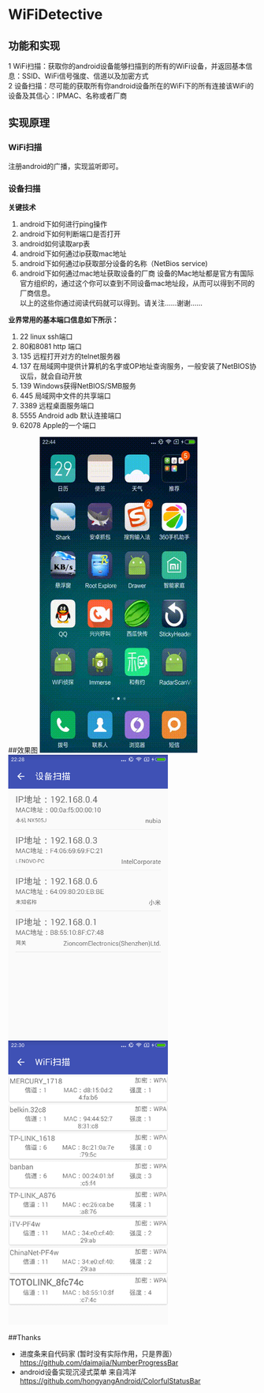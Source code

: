 # WiFiDetective

## 功能和实现
1 WiFi扫描：获取你的android设备能够扫描到的所有的WiFi设备，并返回基本信息：SSID、WiFi信号强度、信道以及加密方式  
2 设备扫描：尽可能的获取所有你android设备所在的WiFi下的所有连接该WiFi的设备及其信心：IPMAC、名称或者厂商

## 实现原理 
### WiFi扫描
注册android的广播，实现监听即可。
### 设备扫描
**关键技术**  
1. android下如何进行ping操作  
2. android下如何判断端口是否打开  
3. android如何读取arp表  
4. android下如何通过ip获取mac地址  
5. android下如何通过ip获取部分设备的名称（NetBios service)    
6. android下如何通过mac地址获取设备的厂商  设备的Mac地址都是官方有国际官方组织的，通过这个你可以查到不同设备mac地址段，从而可以得到不同的 厂商信息。       
以上的这些你通过阅读代码就可以得到。请关注……谢谢……     

**业界常用的基本端口信息如下所示：**  
1. 22 linux ssh端口  
2. 80和8081 http 端口  
3. 135 远程打开对方的telnet服务器  
4. 137 在局域网中提供计算机的名字或OP地址查询服务，一般安装了NetBIOS协议后，就会自动开放  
5. 139 Windows获得NetBIOS/SMB服务  
6. 445 局域网中文件的共享端口  
7. 3389 远程桌面服务端口  
8. 5555 Android adb 默认连接端口  
9. 62078 Apple的一个端口

##效果图
![image](gif/wifidetective.gif "效果图")
![image](gif/screenshort.png)   
![image](gif/wifi_scan.png)  

##Thanks
* 进度条来自代码家  (暂时没有实际作用，只是界面）      
https://github.com/daimajia/NumberProgressBar
* android设备实现沉浸式菜单   来自鸿洋  
https://github.com/hongyangAndroid/ColorfulStatusBar
